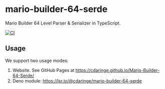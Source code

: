 # mario-builder-64-serde

Mario Builder 64 Level Parser & Serializer in TypeScript.

[![CI](https://github.com/cdaringe/Mario-Builder-64-Serde/actions/workflows/ci.yml/badge.svg)](https://github.com/cdaringe/Mario-Builder-64-Serde/actions/workflows/ci.yml)

## Usage

We support two usage modes:

1. Website. See GitHub Pages at
   https://cdaringe.github.io/Mario-Builder-64-Serde/
2. Deno module: https://jsr.io/@cdaringe/mario-builder-64-serde
